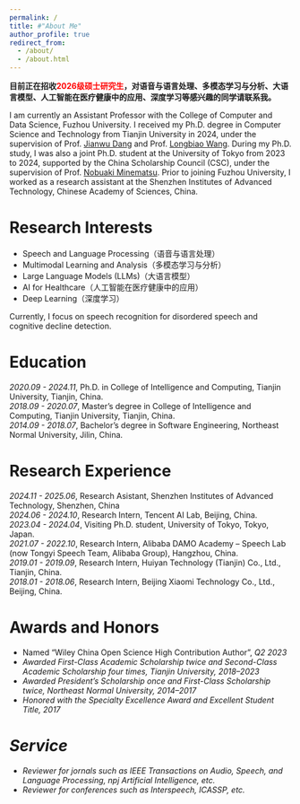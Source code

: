 ```yaml
---
permalink: /
title: #"About Me"
author_profile: true
redirect_from: 
  - /about/
  - /about.html
---
```


**目前正在招收<span style="color: red;">2026级硕士研究生</span>，对语音与语言处理、多模态学习与分析、大语言模型、人工智能在医疗健康中的应用、深度学习等感兴趣的同学请联系我。**

I am currently an Assistant Professor with the College of Computer and Data Science, Fuzhou University. 
I received my Ph.D. degree in Computer Science and Technology from Tianjin University in 2024, 
under the supervision of Prof. [Jianwu Dang](https://www.suat-sz.edu.cn/info/1159/2283.htm") and Prof. [Longbiao Wang](http://cic.tju.edu.cn/faculty/wanglongbiao/wang.html). 
During my Ph.D. study, I was also a joint Ph.D. student at the University of Tokyo from 2023 to 2024, 
supported by the China Scholarship Council (CSC), under the supervision of Prof. [Nobuaki Minematsu](https://www.eeis.t.u-tokyo.ac.jp/en/staff/minematsu-nobuaki/). 
Prior to joining Fuzhou University, I worked as a research assistant at the Shenzhen Institutes of Advanced Technology, Chinese Academy of Sciences, China.

# <span id="research-interests"></span>Research Interests
- Speech and Language Processing（语音与语言处理）
- Multimodal Learning and Analysis（多模态学习与分析）
- Large Language Models (LLMs)（大语言模型）
- AI for Healthcare（人工智能在医疗健康中的应用）
- Deep Learning（深度学习）

Currently, I focus on speech recognition for disordered speech and cognitive decline detection.

# <span id="education"></span>Education

<ul style="list-style-type:none; margin-left: 0; padding-left: 0;">
  <li>
    <i>2020.09 - 2024.11</i>, Ph.D. in College of Intelligence and Computing, Tianjin University, Tianjin, China.
  </li>
  <li>
    <i>2018.09	- 2020.07</i>, Master’s degree in College of Intelligence and Computing, Tianjin University, Tianjin, China.
  </li>
  <li>
    <i>2014.09 - 2018.07</i>, Bachelor’s degree in Software Engineering, Northeast Normal University, Jilin, China.
  </li>
</ul>

# <span id="research-experience"></span>Research Experience
<ul style="list-style-type:none; margin-left: 0; padding-left: 0;">
  <li>
    <i>2024.11 - 2025.06</i>, Research Asistant, Shenzhen Institutes of Advanced Technology, Shenzhen, China
  </li>
  <li>
    <i>2024.06 - 2024.10</i>, Research Intern, Tencent AI Lab, Beijing, China.
  </li>
  <li>
    <i>2023.04 - 2024.04</i>, Visiting Ph.D. student, University of Tokyo, Tokyo, Japan.
  </li>
  <li>
    <i>2021.07 - 2022.10</i>, Research Intern, Alibaba DAMO Academy – Speech Lab (now Tongyi Speech Team, Alibaba Group), Hangzhou, China.
  </li>
  <li>
    <i>2019.01 - 2019.09</i>, Research Intern, Huiyan Technology (Tianjin) Co., Ltd., Tianjin, China.
  </li>
  <li>
    <i>2018.01 - 2018.06</i>, Research Intern, Beijing Xiaomi Technology Co., Ltd., Beijing, China.
  </li>
</ul>

<!-- # <span id="publications"></span>Publications
1. Y. Lin, L. Wang, J. Dang, N. Minematsu, “Gestural feature extraction and multi-feature co-activation for dysarthric speech recognition”, Information Fusion, 2025, 125: 103490. （中科院一区TOP，IF: 15.5）<br>
2. Y. Lin, L. Wang, Y. Yang, J. Dang. “CFDRN: A Cognition-inspired Feature Decomposition and Recombination Network for Dysarthric Speech Recognition,” IEEE/ACM Transactions on Audio, Speech, and Language Processing, pp.3824-3836, 2023. （中科院一区）<br>
3. Y. Lin, L. Wang, J. Dang, S. Li, C. Ding, “Disordered Speech Recognition Considering Low Resources and Abnormal Articulation,” Speech Communication. 2023, 155: 103002. （中科院二区，CCF-B）<br>
4. Y. Lin, L. Wang, J. Dang, N. Minematsu, “Exploring Pre-trained Speech Model for Articulatory Feature Extraction in Dysarthric Speech Using ASR,” Proc. INTERSPEECH, pp.4598-4602, 2024. （语音顶会）<br>
5. Y. Lin, L. Wang, J. Dang, S. Li, C. Ding, “End-to-end articulatory modeling for dysarthric articulatory attribute detection,” Proc. IEEE-ICASSP, pp. 7349-7353, 2020. （语音顶会）<br>
6. Y. Lin, L. Wang, S. Li, J. Dang, C. Ding, “Staged knowledge distillation for dysarthric speech recognition and speech attribute transcription,” Proc. INTERSPEECH, pp. 4791-4795, 2020. （语音顶会）<br> -->

# <span id="awards-and-honors"></span>Awards and Honors
- Named “Wiley China Open Science High Contribution Author”, <i>Q2 2023<br>
- Awarded First-Class Academic Scholarship twice and Second-Class Academic Scholarship four times, Tianjin University, <i>2018–2023</i><br>
- Awarded President’s Scholarship once and First-Class Scholarship twice, Northeast Normal University, <i>2014–2017</i><br>
- Honored with the Specialty Excellence Award and Excellent Student Title, <i>2017</i><br>

# <span id="service"></span>Service
- Reviewer for jornals such as *IEEE Transactions on Audio, Speech, and Language Processing*, *npj Artificial Intelligence*, etc.<br>
- Reviewer for conferences such as *Interspeech*, *ICASSP*, etc.<br>
